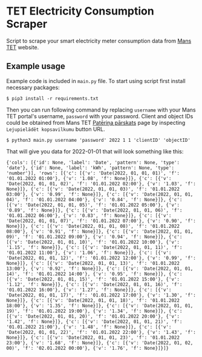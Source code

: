 # TET Electricity Consumption Scraper

Script to scrape your smart electricity meter consumption data from [Mans TET](https://mans.tet.lv) website.

## Example usage

Example code is included in `main.py` file. To start using script first install necessary packages:

```
$ pip3 install -r requirements.txt
```

Then you can run following command by replacing `username` with your Mans TET portal's username, `password` with your password. Client and object IDs could be obtained from Mans TET [Patēriņa pārskats](https://mans.tet.lv/mytet/mans_tet/Elektriba/Paterina_parskats/) page by inspecting `Lejupielādēt kopsavilkumu` button URL.

```
$ python3 main.py username 'password' 2022 1 1 'clientID' 'objectID'
```

That will give you data for 2022-01-01 that will look something like this:

```
{'cols': [{'id': None, 'label': 'Date', 'pattern': None, 'type': 'date'}, {'id': None, 'label': 'kWh', 'pattern': None, 'type': 'number'}], 'rows': [{'c': [{'v': 'Date(2022, 01, 01, 01)', 'f': '01.01.2022 01:00'}, {'v': '1.08', 'f': None}]}, {'c': [{'v': 'Date(2022, 01, 01, 02)', 'f': '01.01.2022 02:00'}, {'v': '1.03', 'f': None}]}, {'c': [{'v': 'Date(2022, 01, 01, 03)', 'f': '01.01.2022 03:00'}, {'v': '0.99', 'f': None}]}, {'c': [{'v': 'Date(2022, 01, 01, 04)', 'f': '01.01.2022 04:00'}, {'v': '0.84', 'f': None}]}, {'c': [{'v': 'Date(2022, 01, 01, 05)', 'f': '01.01.2022 05:00'}, {'v': '0.89', 'f': None}]}, {'c': [{'v': 'Date(2022, 01, 01, 06)', 'f': '01.01.2022 06:00'}, {'v': '0.83', 'f': None}]}, {'c': [{'v': 'Date(2022, 01, 01, 07)', 'f': '01.01.2022 07:00'}, {'v': '0.90', 'f': None}]}, {'c': [{'v': 'Date(2022, 01, 01, 08)', 'f': '01.01.2022 08:00'}, {'v': '0.91', 'f': None}]}, {'c': [{'v': 'Date(2022, 01, 01, 09)', 'f': '01.01.2022 09:00'}, {'v': '0.94', 'f': None}]}, {'c': [{'v': 'Date(2022, 01, 01, 10)', 'f': '01.01.2022 10:00'}, {'v': '1.15', 'f': None}]}, {'c': [{'v': 'Date(2022, 01, 01, 11)', 'f': '01.01.2022 11:00'}, {'v': '1.06', 'f': None}]}, {'c': [{'v': 'Date(2022, 01, 01, 12)', 'f': '01.01.2022 12:00'}, {'v': '0.99', 'f': None}]}, {'c': [{'v': 'Date(2022, 01, 01, 13)', 'f': '01.01.2022 13:00'}, {'v': '0.92', 'f': None}]}, {'c': [{'v': 'Date(2022, 01, 01, 14)', 'f': '01.01.2022 14:00'}, {'v': '0.95', 'f': None}]}, {'c': [{'v': 'Date(2022, 01, 01, 15)', 'f': '01.01.2022 15:00'}, {'v': '1.12', 'f': None}]}, {'c': [{'v': 'Date(2022, 01, 01, 16)', 'f': '01.01.2022 16:00'}, {'v': '1.27', 'f': None}]}, {'c': [{'v': 'Date(2022, 01, 01, 17)', 'f': '01.01.2022 17:00'}, {'v': '1.30', 'f': None}]}, {'c': [{'v': 'Date(2022, 01, 01, 18)', 'f': '01.01.2022 18:00'}, {'v': '1.35', 'f': None}]}, {'c': [{'v': 'Date(2022, 01, 01, 19)', 'f': '01.01.2022 19:00'}, {'v': '1.34', 'f': None}]}, {'c': [{'v': 'Date(2022, 01, 01, 20)', 'f': '01.01.2022 20:00'}, {'v': '1.42', 'f': None}]}, {'c': [{'v': 'Date(2022, 01, 01, 21)', 'f': '01.01.2022 21:00'}, {'v': '1.48', 'f': None}]}, {'c': [{'v': 'Date(2022, 01, 01, 22)', 'f': '01.01.2022 22:00'}, {'v': '1.43', 'f': None}]}, {'c': [{'v': 'Date(2022, 01, 01, 23)', 'f': '01.01.2022 23:00'}, {'v': '1.68', 'f': None}]}, {'c': [{'v': 'Date(2022, 01, 02, 00)', 'f': '02.01.2022 00:00'}, {'v': '1.76', 'f': None}]}]}
```
